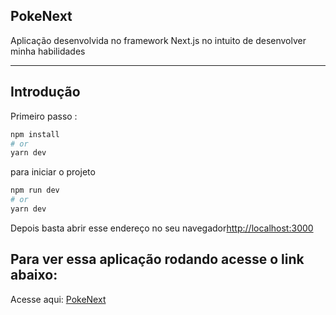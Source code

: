 ## PokeNext

Aplicação desenvolvida no framework Next.js no intuito de desenvolver minha habilidades

---
## Introdução 

Primeiro passo :

```bash
npm install
# or
yarn dev
```
para iniciar o projeto

```bash
npm run dev
# or
yarn dev
```

Depois basta abrir esse endereço no seu navegador[http://localhost:3000](http://localhost:3000) 


## Para ver essa aplicação rodando acesse o link abaixo:

Acesse aqui: [PokeNext](https://pokenext-chi.vercel.app) 
